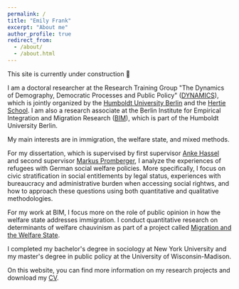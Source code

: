 ```yaml
---
permalink: /
title: "Emily Frank"
excerpt: "About me"
author_profile: true
redirect_from: 
  - /about/
  - /about.html
---
```

This site is currently under construction 🚧

I am a doctoral researcher at the Research Training Group "The Dynamics of Demography, Democratic Processes and Public Policy" ([DYNAMICS](https://www.sowi.hu-berlin.de/en/dynamics)), which is jointly organized by the [Humboldt University Berlin](https://www.hu-berlin.de/en) and the [Hertie School](https://www.hertie-school.org/en/). I am also a research associate at the Berlin Institute for Empirical Integration and Migration Research ([BIM](https://www.bim.hu-berlin.de/en/bim-start)), which is part of the Humboldt University Berlin.

My main interests are in immigration, the welfare state, and mixed methods. 

For my dissertation, which is supervised by first supervisor [Anke Hassel](https://www.hertie-school.org/en/research/faculty-and-researchers/profile/person/hassel) and second supervisor [Markus Promberger](https://iab.de/en/employee/promberger-markus/), I analyze the experiences of refugees with German social welfare policies. More specifically, I focus on civic stratification in social entitlements by legal status, experiences with bureaucracy and administrative burden when accessing social rightws, and how to approach these questions using both quantitative and qualitative methodologies.

For my work at BIM, I focus more on the role of public opinion in how the welfare state addresses immigration. I conduct quantitative research on determinants of welfare chauvinism as part of a project called [Migration and the Welfare State](https://www.projekte.hu-berlin.de/de/migsoz).

I completed my bachelor's degree in sociology at New York University and my master's degree in public policy at the University of Wisconsin-Madison.

On this website, you can find more information on my research projects and download my [CV](/cv).
